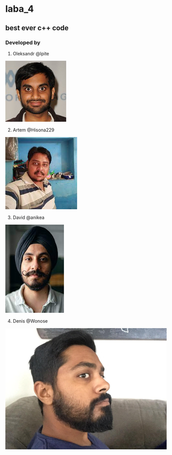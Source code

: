 # laba_4
## best ever c++ code

### Developed by
  1. Oleksandr @lpite
  
  ![indian guy](./rilXkENS_400x400.jpg)
  
  2. Artem @Hisona229
  
  ![indian guy2](./no.jpg)

  3. David @anikea
  
  ![indian guy2](./no2.jpg)

  4. Denis @Wonose

  ![indian guy2](./1234.jpg)


  


  


